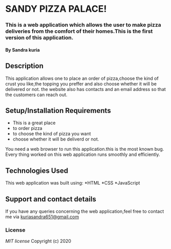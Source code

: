 # SANDY PIZZA PALACE!

### This is a web application which allows the user to make pizza deliveries from the comfort of their homes.This is the first version of this application.
#### By **Sandra kuria**

## Description
This application allows one to place an order of pizza,choose the kind of crust you like,the topping you preffer and also choose whether it will be delivered or not.
the website also has contacts and an email address so that the customers can reach out.

## Setup/Installation Requirements
* This is a great place
* to order pizza
* to choose the kind of pizza you want
* choose whether it will be deliverd or not.

You need a web browser to run this application.this is the most known bug.
Every thing worked on this web application runs smoothly and efficiently.

## Technologies Used
This web application was built using:
*HTML
*CSS
*JavaScript

## Support and contact details
If you have any queries concerning the web application,feel free to contact me via kuriasandra651@gmail.com

### License
*MIT license*
Copyright (c) 2020 


